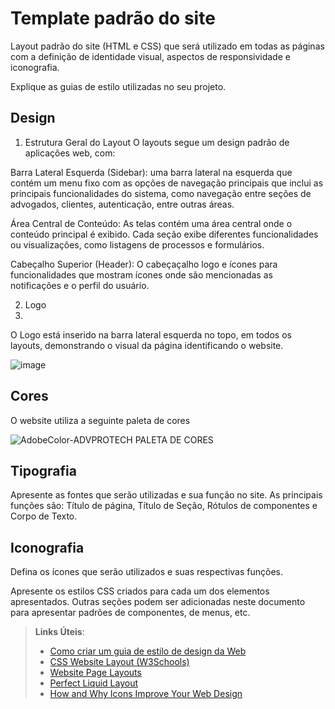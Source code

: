 # Template padrão do site

Layout padrão do site (HTML e CSS) que será utilizado em todas as páginas com a definição de identidade visual, aspectos de responsividade e iconografia.

Explique as guias de estilo utilizadas no seu projeto.

## Design

1. Estrutura Geral do Layout
O layouts segue um design padrão de aplicações web, com:

Barra Lateral Esquerda (Sidebar):  uma barra lateral na esquerda que contém um menu fixo com as opções de navegação principais que inclui as principais funcionalidades do sistema, como navegação entre seções de advogados, clientes, autenticação, entre outras áreas.

Área Central de Conteúdo: As telas contém uma área central onde o conteúdo principal é exibido. Cada seção exibe diferentes funcionalidades ou visualizações, como listagens de processos e formulários.

Cabeçalho Superior (Header): O cabeçaçalho logo e ícones para funcionalidades que mostram ícones onde são mencionadas as notificações e o perfil do usuário.

2. Logo
3. 
O Logo está inserido na barra lateral esquerda no topo, em todos os layouts, demonstrando o visual da página identificando o website.

![image](https://github.com/user-attachments/assets/bf5f3ed8-87f9-4fa7-8459-b93c397ec7e2)


## Cores
O website utiliza a seguinte paleta de cores 

![AdobeColor-ADVPROTECH PALETA DE CORES](https://github.com/user-attachments/assets/d790eecd-113e-4ec6-baa7-9e571456c48e)







## Tipografia

Apresente as fontes que serão utilizadas e sua função no site. As principais funções são: Título de página, Título de Seção, Rótulos de componentes e Corpo de Texto.


## Iconografia

Defina os ícones que serão utilizados e suas respectivas funções.

Apresente os estilos CSS criados para cada um dos elementos apresentados.
Outras seções podem ser adicionadas neste documento para apresentar padrões de componentes, de menus, etc.


> **Links Úteis**:
>
> -  [Como criar um guia de estilo de design da Web](https://edrodrigues.com.br/blog/como-criar-um-guia-de-estilo-de-design-da-web/#)
> - [CSS Website Layout (W3Schools)](https://www.w3schools.com/css/css_website_layout.asp)
> - [Website Page Layouts](http://www.cellbiol.com/bioinformatics_web_development/chapter-3-your-first-web-page-learning-html-and-css/website-page-layouts/)
> - [Perfect Liquid Layout](https://matthewjamestaylor.com/perfect-liquid-layouts)
> - [How and Why Icons Improve Your Web Design](https://usabilla.com/blog/how-and-why-icons-improve-you-web-design/)
